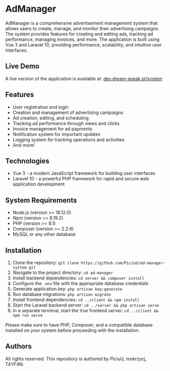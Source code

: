 # AdManager

AdManager is a comprehensive advertisement management system that allows users to create, manage, and monitor their advertising campaigns. The system provides features for creating and editing ads, tracking ad performance, managing invoices, and more. The application is built using Vue 3 and Laravel 10, providing performance, scalability, and intuitive user interfaces.

## Live Demo

A live version of the application is available at: [dev.dream-speak.pl/system](https://dev.dream-speak.pl/system)

## Features

- User registration and login
- Creation and management of advertising campaigns
- Ad creation, editing, and scheduling
- Tracking ad performance through views and clicks
- Invoice management for ad payments
- Notification system for important updates
- Logging system for tracking operations and activities
- And more!

## Technologies

- Vue 3 - a modern JavaScript framework for building user interfaces
- Laravel 10 - a powerful PHP framework for rapid and secure web application development

## System Requirements

- Node.js (version >= 18.12.0)
- Npm (version >= 8.19.2)
- PHP (version >= 8.1)
- Composer (version >= 2.2.6)
- MySQL or any other database

## Installation

1. Clone the repository: `git clone https://github.com/PiciuU/ad-manager-system.git`
2. Navigate to the project directory: `cd ad-manager`
3. Install backend dependencies: `cd server && composer install`
4. Configure the `.env` file with the appropriate database credentials
5. Generate application key: `php artisan key:generate`
6. Run database migrations: `php artisan migrate`
7. Install frontend dependencies: `cd ../client && npm install`
8. Start the Laravel backend server: `cd ../server && php artisan serve`
9. In a separate terminal, start the Vue frontend server: `cd ../client && npm run serve`

Please make sure to have PHP, Composer, and a compatible database installed on your system before proceeding with the installation.

## Authors

All rights reserved. This repository is authored by PiciuU, mokrzycj, T4YF4N.